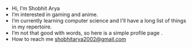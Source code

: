 -  Hi, I’m Shobhit Arya
-  I’m interested in gaming and anime.
-  I’m currently learning computer science and I'll have a long list of things in my repertoire.
-  I’m not that good with words, so here is a simple profile page .
-  How to reach me shobhitarya2002@gmail.com
<!---
no-eyed/no-eyed is a ✨ special ✨ repository because its `README.md` (this file) appears on your GitHub profile.
You can click the Preview link to take a look at your changes.
--->
